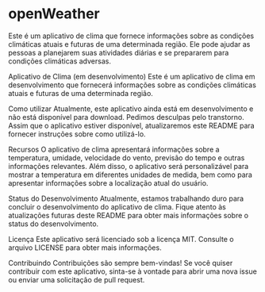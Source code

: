 # openWeather
Este é um aplicativo de clima que fornece informações sobre as condições climáticas atuais e futuras de uma determinada região. Ele pode ajudar as pessoas a planejarem suas atividades diárias e se prepararem para condições climáticas adversas.

Aplicativo de Clima (em desenvolvimento)
Este é um aplicativo de clima em desenvolvimento que fornecerá informações sobre as condições climáticas atuais e futuras de uma determinada região.

Como utilizar
Atualmente, este aplicativo ainda está em desenvolvimento e não está disponível para download. Pedimos desculpas pelo transtorno. Assim que o aplicativo estiver disponível, atualizaremos este README para fornecer instruções sobre como utilizá-lo.

Recursos
O aplicativo de clima apresentará informações sobre a temperatura, umidade, velocidade do vento, previsão do tempo e outras informações relevantes. Além disso, o aplicativo será personalizável para mostrar a temperatura em diferentes unidades de medida, bem como para apresentar informações sobre a localização atual do usuário.

Status do Desenvolvimento
Atualmente, estamos trabalhando duro para concluir o desenvolvimento do aplicativo de clima. Fique atento às atualizações futuras deste README para obter mais informações sobre o status do desenvolvimento.

Licença
Este aplicativo será licenciado sob a licença MIT. Consulte o arquivo LICENSE para obter mais informações.

Contribuindo
Contribuições são sempre bem-vindas! Se você quiser contribuir com este aplicativo, sinta-se à vontade para abrir uma nova issue ou enviar uma solicitação de pull request.

